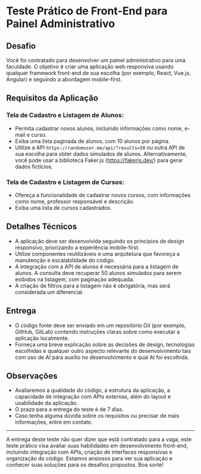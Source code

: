 # Teste Prático de Front-End para Painel Administrativo

## Desafio

Você foi contratado para desenvolver um painel administrativo para uma faculdade. O objetivo é criar uma aplicação web responsiva usando qualquer framework front-end de sua escolha (por exemplo, React, Vue.js, Angular) e seguindo a abordagem mobile-first.

## Requisitos da Aplicação

### Tela de Cadastro e Listagem de Alunos:

- Permita cadastrar novos alunos, incluindo informações como nome, e-mail e curso.
- Exiba uma lista paginada de alunos, com 10 alunos por página.
- Utilize a API `https://randomuser.me/api/?results=50` ou outra API de sua escolha para obter dados simulados de alunos. Alternativamente, você pode usar a biblioteca Faker.js (https://fakerjs.dev/) para gerar dados fictícios.

### Tela de Cadastro e Listagem de Cursos:

- Ofereça a funcionalidade de cadastrar novos cursos, com informações como nome, professor responsável e descrição.
- Exiba uma lista de cursos cadastrados.

## Detalhes Técnicos

- A aplicação deve ser desenvolvida seguindo os princípios de design responsivo, priorizando a experiência mobile-first.
- Utilize componentes reutilizáveis e uma arquitetura que favoreça a manutenção e escalabilidade do código.
- A integração com a API de alunos é necessária para a listagem de alunos. A consulta deve recuperar 50 alunos simulados para serem exibidos na listagem, com paginação adequada.
- A criação de filtros para a listagem não é obrigatória, mas será considerada um diferencial.

## Entrega

- O código fonte deve ser enviado em um repositório Git (por exemplo, GitHub, GitLab) contendo instruções claras sobre como executar a aplicação localmente.
- Forneça uma breve explicação sobre as decisões de design, tecnologias escolhidas e qualquer outro aspecto relevante do desenvolvimento tais com uso de AI para auxílio no desenvolvimento e qual AI foi escolhida.

## Observações

- Avaliaremos a qualidade do código, a estrutura da aplicação, a capacidade de integração com APIs externas, além do layout e usabilidade da aplicação.
- O prazo para a entrega do teste é de 7 dias.
- Caso tenha alguma dúvida sobre os requisitos ou precisar de mais informações, entre em contato.

---

A entrega deste teste não quer dizer que está contratado para a vaga, este teste prático visa avaliar suas habilidades em desenvolvimento front-end, incluindo integração com APIs, criação de interfaces responsivas e organização do código.
Estamos ansiosos para ver sua aplicação e conhecer suas soluções para os desafios propostos. Boa sorte!
